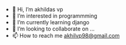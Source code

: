 - 👋 Hi, I’m akhildas vp
- 👀 I’m interested in programmming
- 🌱 I’m currently learning django
- 💞️ I’m looking to collaborate on ...
- 📫 How to reach me akhilvp98@gmail.com

<!---
akhilvp98/akhilvp98 is a ✨ special ✨ repository because its `README.md` (this file) appears on your GitHub profile.
You can click the Preview link to take a look at your changes.
--->
